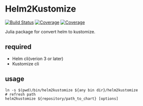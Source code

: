 # Helm2Kustomize

[![Build Status](https://travis-ci.com/ynishi/Helm2Kustomize.jl.svg?branch=main)](https://travis-ci.com/ynishi/Helm2Kustomize.jl)
[![Coverage](https://codecov.io/gh/ynishi/Helm2Kustomize.jl/branch/main/graph/badge.svg)](https://codecov.io/gh/ynishi/Helm2Kustomize.jl)
[![Coverage](https://coveralls.io/repos/github/ynishi/Helm2Kustomize.jl/badge.svg?branch=main)](https://coveralls.io/github/ynishi/Helm2Kustomize.jl?branch=main)

Julia package for convert helm to kustomize.

## required
* Helm cli(verion 3 or later)
* Kustomize cli

## usage
```
ln -s $(pwd)/bin/helm2kustomize ${any bin dir}/helm2kustomize
# refresh path
helm2kustomize ${repository/path_to_chart} [options]
```